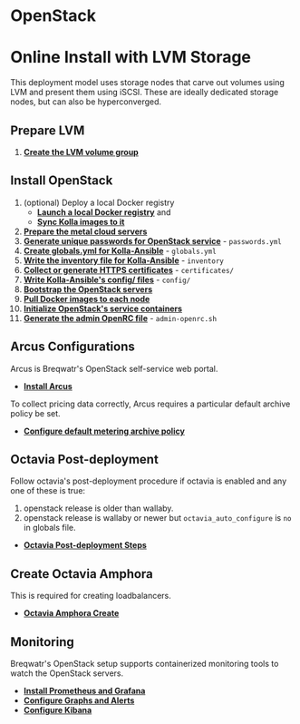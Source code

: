 # OpenStack
# Online Install with LVM Storage

This deployment model uses storage nodes that carve out volumes using LVM and present them using
iSCSI. These are ideally dedicated storage nodes, but can also be hyperconverged.

## Prepare LVM

1. [**Create the LVM volume group**](/openstack-lvm.html)


## Install OpenStack

1. (optional) Deploy a local Docker registry
   - [**Launch a local Docker registry**](/registry.html) and
   - [**Sync Kolla images to it**](/openstack-registry-mirror.html)
1. [**Prepare the metal cloud servers**](/openstack-server-setup.html)
1. [**Generate unique passwords for OpenStack service**](/openstack-kolla-passwords.html) -
   `passwords.yml`
1. [**Create globals.yml for Kolla-Ansible**](/openstack-kolla-globals.html) - `globals.yml`
1. [**Write the inventory file for Kolla-Ansible**](/openstack-kolla-inventory.html) - `inventory`
1. [**Collect or generate HTTPS certificates**](/openstack-kolla-certificates.md) - `certificates/`
1. [**Write Kolla-Ansible's config/ files**](/openstack-kolla-config.html) - `config/`
1. [**Bootstrap the OpenStack servers**](/openstack-kolla-bootstrap.html)
1. [**Pull Docker images to each node**](/openstack-kolla-pull.html)
1. [**Initialize OpenStack's service containers**](/openstack-kolla-deploy.html)
1. [**Generate the admin OpenRC file**](/openstack-kolla-admin-openrc.html) - `admin-openrc.sh`


## Arcus Configurations

Arcus is Breqwatr's OpenStack self-service web portal.

- [**Install Arcus**](/arcus-install.html)

To collect pricing data correctly, Arcus requires a particular default archive policy be set.

- [**Configure default metering archive policy**](/openstack-gnocchi-config.html)

## Octavia Post-deployment

Follow octavia's post-deployment procedure if octavia is enabled and any one of these is true:
1. openstack release is older than wallaby.
2. openstack release is wallaby or newer but `octavia_auto_configure` is `no` in globals file.
- [**Octavia Post-deployment Steps**](/openstack-octavia-post-deployment.html)

## Create Octavia Amphora
This is required for creating loadbalancers.
- [**Octavia Amphora Create**](/openstack-octavia-amphora.html)


## Monitoring

Breqwatr's OpenStack setup supports containerized monitoring tools to watch the OpenStack servers.

- [**Install Prometheus and Grafana**](/grafana-prometheus-config.html)
- [**Configure Graphs and Alerts**](/grafana-graphs-alerts.html)
- [**Configure Kibana**](/kibana-setup.html)
